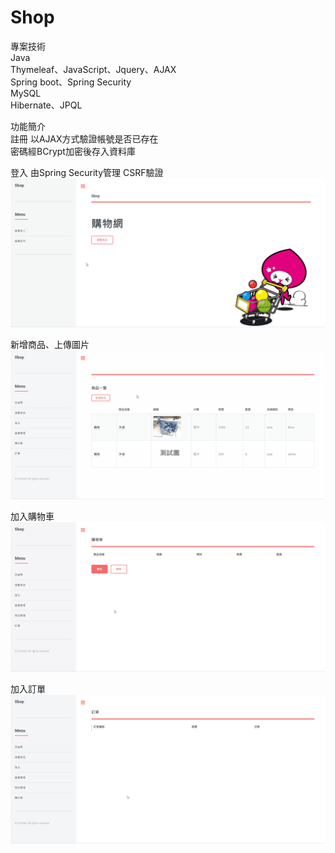 # Shop

專案技術  
Java  
Thymeleaf、JavaScript、Jquery、AJAX  
Spring boot、Spring Security  
MySQL  
Hibernate、JPQL

功能簡介  
註冊
以AJAX方式驗證帳號是否已存在  
密碼經BCrypt加密後存入資料庫

登入
由Spring Security管理
CSRF驗證
![image](demonstration/registerLogin.gif)

新增商品、上傳圖片
![image](demonstration/uploadImage.gif)

加入購物車
![image](demonstration/addCart.gif)

加入訂單
![image](demonstration/addOrder.gif)
